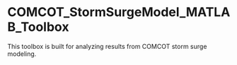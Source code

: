 # COMCOT_StormSurgeModel_MATLAB_Toolbox
This toolbox is built for analyzing results from COMCOT storm surge modeling.
